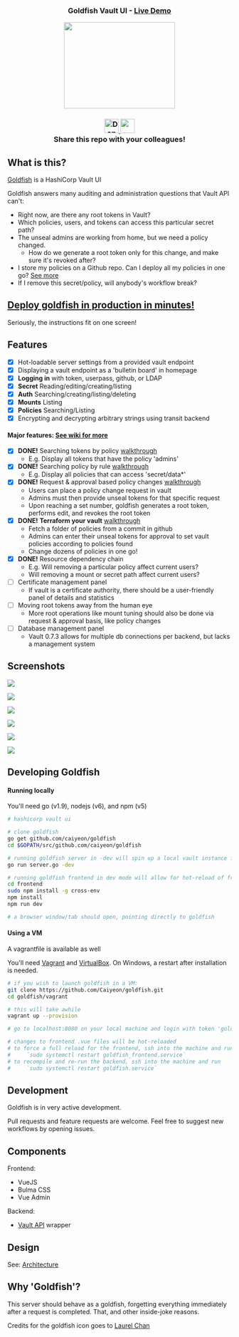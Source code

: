 <div align="center">

<h3>Goldfish Vault UI - <a href="https://vault-ui.io">Live Demo </a></h3>

<p><img width="250" height="194" src="https://github.com/Caiyeon/goldfish/blob/master/frontend/client/assets/logo%402x.png"></p>

<h3>
	<a href='https://ko-fi.com/A4242ER7' target='_blank'>
		<img height='32' style='border:0px;height:32px;' src='https://az743702.vo.msecnd.net/cdn/kofi4.png?v=0' border='0' alt='Donation' />
	</a>
	<img height="32" src=https://circleci.com/gh/Caiyeon/goldfish.svg?style=svg>
	<br>
	Share this repo with your colleagues!
</h3>

</div>

## What is this?

[Goldfish](https://vault-ui.io) is a HashiCorp Vault UI

Goldfish answers many auditing and administration questions that Vault API can't:

* Right now, are there any root tokens in Vault?
* Which policies, users, and tokens can access this particular secret path?
* The unseal admins are working from home, but we need a policy changed.
	* How do we generate a root token only for this change, and make sure it's revoked after?
* I store my policies on a Github repo. Can I deploy all my policies in one go? [See more](https://github.com/Caiyeon/goldfish/wiki/Features#request-policy-change-by-github-commit)
* If I remove this secret/policy, will anybody's workflow break?


<!--
-->
## [Deploy goldfish in production in minutes!](https://github.com/Caiyeon/goldfish/wiki/Production-Deployment)

Seriously, the instructions fit on one screen!


<!--
-->
## Features

* [x] Hot-loadable server settings from a provided vault endpoint
* [x] Displaying a vault endpoint as a 'bulletin board' in homepage
* [x] **Logging in** with token, userpass, github, or LDAP
* [x] **Secret** Reading/editing/creating/listing
* [x] **Auth** Searching/creating/listing/deleting
* [x] **Mounts** Listing
* [x] **Policies** Searching/Listing
* [x] Encrypting and decrypting arbitrary strings using transit backend

#### Major features: [See wiki for more](https://github.com/Caiyeon/goldfish/wiki/Features)
* [x] **DONE!** Searching tokens by policy [walkthrough](https://github.com/Caiyeon/goldfish/wiki/Features#searching-tokens)
	- E.g. Display all tokens that have the policy 'admins'
* [x] **DONE!** Searching policy by rule [walkthrough](https://github.com/Caiyeon/goldfish/wiki/Features#searching-policies)
	- E.g. Display all policies that can access 'secret/data*'
* [x] **DONE!** Request & approval based policy changes [walkthrough](https://github.com/Caiyeon/goldfish/wiki/Features#policy-change-requests)
	- Users can place a policy change request in vault
	- Admins must then provide unseal tokens for that specific request
	- Upon reaching a set number, goldfish generates a root token, performs edit, and revokes the root token
* [x] **DONE!** **Terraform your vault** [walkthrough](https://github.com/Caiyeon/goldfish/wiki/Features#request-policy-change-by-github-commit)
	- Fetch a folder of policies from a commit in github
	- Admins can enter their unseal tokens for approval to set vault policies according to policies found
	- Change dozens of policies in one go!
* [x] **DONE!** Resource dependency chain
	- E.g. Will removing a particular policy affect current users?
	- Will removing a mount or secret path affect current users?
* [ ] Certificate management panel
	- If vault is a certificate authority, there should be a user-friendly panel of details and statistics
* [ ] Moving root tokens away from the human eye
	- More root operations like mount tuning should also be done via request & approval basis, like policy changes
* [ ] Database management panel
	- Vault 0.7.3 allows for multiple db connections per backend, but lacks a management system



<!--
-->
## Screenshots

![](screenshots/Login.png)


![](screenshots/Policy_request_approve.png)


![](screenshots/BulletinBoard.png)


![](screenshots/TokenCreator.png)


![](screenshots/Users.png)


![](screenshots/Policies.png)



<!--
-->
## Developing Goldfish

#### Running locally
You'll need go (v1.9), nodejs (v6), and npm (v5)

```bash
# hashicorp vault ui

# clone goldfish
go get github.com/caiyeon/goldfish
cd $GOPATH/src/github.com/caiyeon/goldfish

# running goldfish server in -dev will spin up a local vault instance for you
go run server.go -dev

# running goldfish frontend in dev mode will allow for hot-reload of frontend files
cd frontend
sudo npm install -g cross-env
npm install
npm run dev

# a browser window/tab should open, pointing directly to goldfish
```


#### Using a VM
A vagrantfile is available as well

You'll need [Vagrant](https://www.vagrantup.com/downloads.html) and [VirtualBox](https://www.virtualbox.org/). On Windows, a restart after installation is needed.

```bash
# if you wish to launch goldfish in a VM:
git clone https://github.com/Caiyeon/goldfish.git
cd goldfish/vagrant

# this will take awhile
vagrant up --provision

# go to localhost:8080 on your local machine and login with token 'goldfish'

# changes to frontend .vue files will be hot-reloaded
# to force a full reload for the frontend, ssh into the machine and run
#     `sudo systemctl restart goldfish_frontend.service`
# to recompile and re-run the backend, ssh into the machine and run
#     `sudo systemctl restart goldfish.service`
```



<!--
-->
## Development
Goldfish is in very active development.

Pull requests and feature requests are welcome. Feel free to suggest new workflows by opening issues.


<!--
-->
## Components

Frontend:
* VueJS
* Bulma CSS
* Vue Admin

Backend:
* [Vault API](https://godoc.org/github.com/hashicorp/vault/api) wrapper



<!--
-->
## Design

See: [Architecture](https://github.com/Caiyeon/goldfish/wiki/Architecture)



<!--
-->
## Why 'Goldfish'?

This server should behave as a goldfish, forgetting everything immediately after a request is completed. That, and other inside-joke reasons.

Credits for the goldfish icon goes to [Laurel Chan](https://www.linkedin.com/in/laurel-chan-11baa286)
